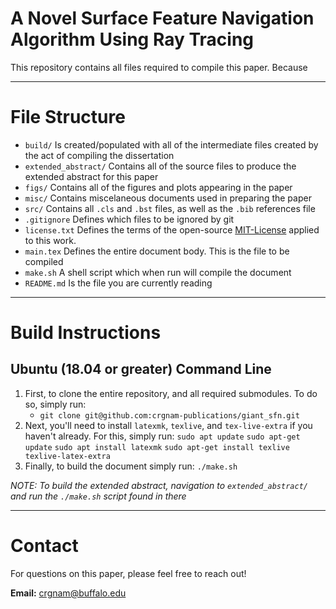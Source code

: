 # A Novel Surface Feature Navigation Algorithm Using Ray Tracing
This repository contains all files required to compile this paper.  Because

***
# File Structure

- `build/` Is created/populated with all of the intermediate files created by the act of compiling the dissertation
- `extended_abstract/` Contains all of the source files to produce the extended abstract for this paper
- `figs/` Contains all of the figures and plots appearing in the paper
- `misc/` Contains miscelaneous documents used in preparing the paper
- `src/` Contains all `.cls` and `.bst` files, as well as the `.bib` references file
- `.gitignore` Defines which files to be ignored by git
- `license.txt` Defines the terms of the open-source [MIT-License](https://opensource.org/licenses/MIT) applied to this work.
- `main.tex` Defines the entire document body.  This is the file to be compiled
- `make.sh` A shell script which when run will compile the document
- `README.md` Is the file you are currently reading

***
# Build Instructions
## Ubuntu (18.04 or greater) Command Line
1. First, to clone the entire repository, and all required submodules.  To do so, simply run:
    - `git clone git@github.com:crgnam-publications/giant_sfn.git`
2. Next, you'll need to install `latexmk`, `texlive`, and `tex-live-extra` if you haven't already.  For this, simply run: 
    `sudo apt update`
    `sudo apt-get update`
    `sudo apt install latexmk`
    `sudo apt-get install texlive texlive-latex-extra`
3. Finally, to build the document simply run: `./make.sh`

*NOTE: To build the extended abstract, navigation to `extended_abstract/` and run the `./make.sh` script found in there*

***
# Contact
For questions on this paper, please feel free to reach out!

**Email:** [crgnam@buffalo.edu](mailto:crgnam@buffalo.edu)
